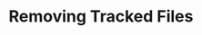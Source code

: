 ---
layout: module
leadingpath: ../
title: Removing Tracked Files
pre-requisites: CONT-CLI-21_Handling-merge-conflicts
learning-objective: Discover how to remove files from tracking.
screens:
  - video-slide:
      title: Removing Tracked Files
      video: https://www.youtube.com/watch?v=r5C6yXNaSGo
      video-script:
        - do: "Type `ls -lr`"
          say: "Sometimes we need to remove a file that is already being tracked. We could just delete the file and then stage and commit the change. But let's use a shortcut to delete our conflict.md file."
        - do: "Type `git rm conflict.md`"
          say: "We can use the git rm command, followed by the file we would like to delete."
        - do: "Type `git status`"
          say: "When we type git status, we can see that the file has already been staged and is ready for us to commit."
        - do: "Type `git commit -m\"remove conflict file\"`"
          say: "Now we simply need to commit the change."
      production-notes:
  - lab:
      title: Removing Tracked Files
      id: CONT-CLI-22-lab-01
      presenter-script:
        - Use the steps you just learned to remove a tracked file.
      steps:
        - description: "Remove the tracked file `onefile.md`"
          id: CONT-CLI-23-remove
additional-labs:
additional-questions:
resources:

---